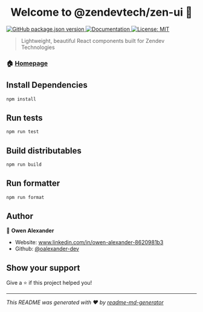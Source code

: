 <h1 align="center">Welcome to @zendevtech/zen-ui 👋</h1>
<p>
  <a href="https://www.npmjs.com/package/@oalexander-dev/zen-ui" target="_blank">
    <img alt="GitHub package.json version" src="https://img.shields.io/github/package-json/v/oalexander-dev/zen-ui">
  </a>
  <a href="https://github.com/oalexander-dev/zen-ui" target="_blank">
    <img alt="Documentation" src="https://img.shields.io/badge/documentation-yes-brightgreen.svg" />
  </a>
  <a href="#" target="_blank">
    <img alt="License: MIT" src="https://img.shields.io/badge/License-MIT-yellow.svg" />
  </a>
</p>

> Lightweight, beautiful React components built for Zendev Technologies

### 🏠 [Homepage](https://github.com/ZendevTech/Zen-UI)

## Install Dependencies

```sh
npm install
```

## Run tests

```sh
npm run test
```

## Build distributables

```sh
npm run build
```

## Run formatter

```sh
npm run format
```

## Author

👤 **Owen Alexander**

* Website: www.linkedin.com/in/owen-alexander-8620981b3
* Github: [@oalexander-dev](https://github.com/oalexander-dev)

## Show your support

Give a ⭐️ if this project helped you!

***
_This README was generated with ❤️ by [readme-md-generator](https://github.com/kefranabg/readme-md-generator)_